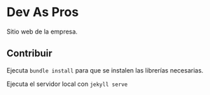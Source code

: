# Dev As Pros

Sitio web de la empresa.

## Contribuir

Ejecuta `bundle install` para que se instalen las librerías necesarias.

Ejecuta el servidor local con `jekyll serve`